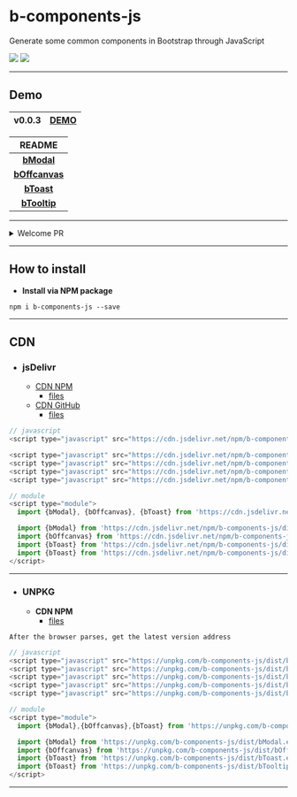 # b-components-js

Generate some common components in Bootstrap through JavaScript

[![](https://img.shields.io/npm/v/b-components-js.svg)](https://www.npmjs.com/package/b-components-js)
[![](https://img.shields.io/github/stars/ZhangChengLin/b-components.svg?style=social)](https://github.com/ZhangChengLin/b-components)

---

## Demo

| **v0.0.3** | [**DEMO**](../demo/) |
|:----------:|:--------------------:|

|                 **README**                 |
|:------------------------------------------:|
|     [**bModal**](../readme/modal.html)     |
| [**bOffcanvas**](../readme/offcanvas.html) |
|     [**bToast**](../readme/toast.html)     |
|   [**bTooltip**](../readme/tooltip.html)   |

---

<details>
  <summary>Welcome PR</summary>

Supports
-

- 💚 [Modal](https://getbootstrap.com/docs/5.1/components/modal/)
- 💚 [Offcanvas](https://getbootstrap.com/docs/5.1/components/offcanvas/)
- 💚 [Toast](https://getbootstrap.com/docs/5.1/components/toasts/)
- 💚 [Tooltip](https://getbootstrap.com/docs/5.1/components/tooltips/)

TODO
-

- 🖤 [Alert](https://getbootstrap.com/docs/5.1/components/alerts/)
- 🖤 [Carousel](https://getbootstrap.com/docs/5.1/components/carousel/)
- 🖤 [Collapse](https://getbootstrap.com/docs/5.1/components/collapse/)
- 🖤 [Dropdown](https://getbootstrap.com/docs/5.1/components/dropdowns/)
- 🖤 [Progress](https://getbootstrap.com/docs/5.1/components/progress/)
- 🖤 [Scrollspy](https://getbootstrap.com/docs/5.1/components/scrollspy/)
- 🖤 [Tab](https://getbootstrap.com/docs/5.1/components/navs-tabs/)

</details>

---

## How to install

- **Install via NPM package**

```
npm i b-components-js --save
```

---

## CDN

- ### jsDelivr
  - [CDN NPM](https://www.jsdelivr.com/package/npm/b-components-js)
    - [files](https://cdn.jsdelivr.net/npm/b-components-js/)
  - [CDN GitHub](https://www.jsdelivr.com/package/gh/ZhangChengLin/b-components)
    - [files](https://cdn.jsdelivr.net/gh/ZhangChengLin/b-components/)

```javascript
// javascript
<script type="javascript" src="https://cdn.jsdelivr.net/npm/b-components-js/dist/b.bundle.min.js"></script>

<script type="javascript" src="https://cdn.jsdelivr.net/npm/b-components-js/dist/bModal.min.js"></script>
<script type="javascript" src="https://cdn.jsdelivr.net/npm/b-components-js/dist/bOffcanvas.min.js"></script>
<script type="javascript" src="https://cdn.jsdelivr.net/npm/b-components-js/dist/bToast.min.js"></script>
<script type="javascript" src="https://cdn.jsdelivr.net/npm/b-components-js/dist/bTooltip.min.js"></script>

// module
<script type="module">
  import {bModal}, {bOffcanvas}, {bToast} from 'https://cdn.jsdelivr.net/npm/b-components-js/dist/b.bundle.esm.min.js/+esm'

  import {bModal} from 'https://cdn.jsdelivr.net/npm/b-components-js/dist/bModal.esm.min.js/+esm'
  import {bOffcanvas} from 'https://cdn.jsdelivr.net/npm/b-components-js/dist/bOffcanvas.esm.min.js/+esm'
  import {bToast} from 'https://cdn.jsdelivr.net/npm/b-components-js/dist/bToast.esm.min.js/+esm'
  import {bToast} from 'https://cdn.jsdelivr.net/npm/b-components-js/dist/bTooltip.esm.min.js/+esm'
</script>
```

---

- ### UNPKG
  - **CDN NPM**
    - [files](https://unpkg.com/browse/b-components-js/)

`After the browser parses, get the latest version address`

```javascript
// javascript
<script type="javascript" src="https://unpkg.com/b-components-js/dist/b.bundle.min.js"></script>
<script type="javascript" src="https://unpkg.com/b-components-js/dist/bModal.min.js"></script>
<script type="javascript" src="https://unpkg.com/b-components-js/dist/bOffcanvas.min.js"></script>
<script type="javascript" src="https://unpkg.com/b-components-js/dist/bToast.min.js"></script>
<script type="javascript" src="https://unpkg.com/b-components-js/dist/bTooltip.min.js"></script>

// module
<script type="module">
  import {bModal},{bOffcanvas},{bToast} from 'https://unpkg.com/b-components-js/dist/b.bundle.esm.min.js?module'

  import {bModal} from 'https://unpkg.com/b-components-js/dist/bModal.esm.min.js?module'
  import {bOffcanvas} from 'https://unpkg.com/b-components-js/dist/bOffcanvas.esm.min.js?module'
  import {bToast} from 'https://unpkg.com/b-components-js/dist/bToast.esm.min.js?module'
  import {bToast} from 'https://unpkg.com/b-components-js/dist/bTooltip.esm.min.js?module'
</script>
```

---
